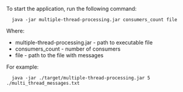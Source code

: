 To start the application, run the following command:
```
  java -jar multiple-thread-processing.jar consumers_count file
```

Where:
- multiple-thread-processing.jar - path to executable file
- consumers_count                - number of consumers
- file                           - path to the file with messages

For example:
```
  java -jar ./target/multiple-thread-processing.jar 5 ./multi_thread_messages.txt
```